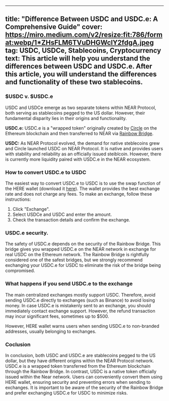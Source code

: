 -----
title: "Difference Between USDC and USDC.e: A Comprehensive Guide"
cover: https://miro.medium.com/v2/resize:fit:786/format:webp/1*ZHsFLM6TVuDHGWclY2fdgA.jpeg
tag: USDC, USDCe, Stablecoins, Cryptocurrency
text: This article will help you understand the differences between USDC and USDC.e. After this article, you will understand the differences and functionality of these two stablecoins.
-----

### $USDC v. $USDC.e

USDC and USDCe emerge as two separate tokens within NEAR Protocol, both serving as stablecoins pegged to the US dollar. However, their fundamental disparity lies in their origins and functionality.

**USDC.e:** 
USDC.e is a "wrapped token" originally created by [Circle](https://www.circle.com/en/) on the Ethereum blockchain and then transferred to NEAR via [Rainbow Bridge](https://rainbowbridge.app/).

**USDC:**
As NEAR Protocol evolved, the demand for native steblecoins grew and Circle launched USDC on NEAR Protocol. It is native and provides users with stability and reliability as an officially issued steiblcoin. However, there is currently more liquidity paired with USDC.e in the NEAR ecosystem.

### How to convert USDC.e to USDC

The easiest way to convert USDC.e to USDC is to use the swap function of the HERE wallet (download it [here](https://download.herewallet.app/blog)). The wallet provides the best exchange rate and does not charge any fees. To make an exchange, follow these instructions:

1. Click "Exchange".
2. Select USDCe and USDC and enter the amount.
3. Check the transaction details and confirm the exchange.

### USDC.e security.

The safety of USDC.e depends on the security of the Rainbow Bridge. This bridge gives you wrapped USDC.e on the NEAR network in exchange for real USDC on the Ethereum network. The Rainbow Bridge is rightfully considered one of the safest bridges, but we strongly recommend exchanging your USDC.e for USDC to eliminate the risk of the bridge being compromised.

### What happens if you send USDC.e to the exchange

The main centralized exchanges mostly support USDC. Therefore, avoid sending USDC.e directly to exchanges (such as Binance) to avoid losing money. In case USDC.e is mistakenly sent to an exchange, you should immediately contact exchange support. However, the refund transaction may incur significant fees, sometimes up to $500.

However, HERE wallet warns users when sending USDC.e to non-branded addresses, usually belonging to exchanges.

### Coclusion

In conclusion, both USDC and USDC.e are stablecoins pegged to the US dollar, but they have different origins within the NEAR Protocol network. USDC.e is a wrapped token transferred from the Ethereum blockchain through the Rainbow Bridge. In contrast, USDC is a native token officially issued within the Near network. Users can conveniently convert them using HERE wallet, ensuring security and preventing errors when sending to exchanges. It is important to be aware of the security of the Rainbow Bridge and prefer exchanging USDC.e for USDC to minimize risks.
